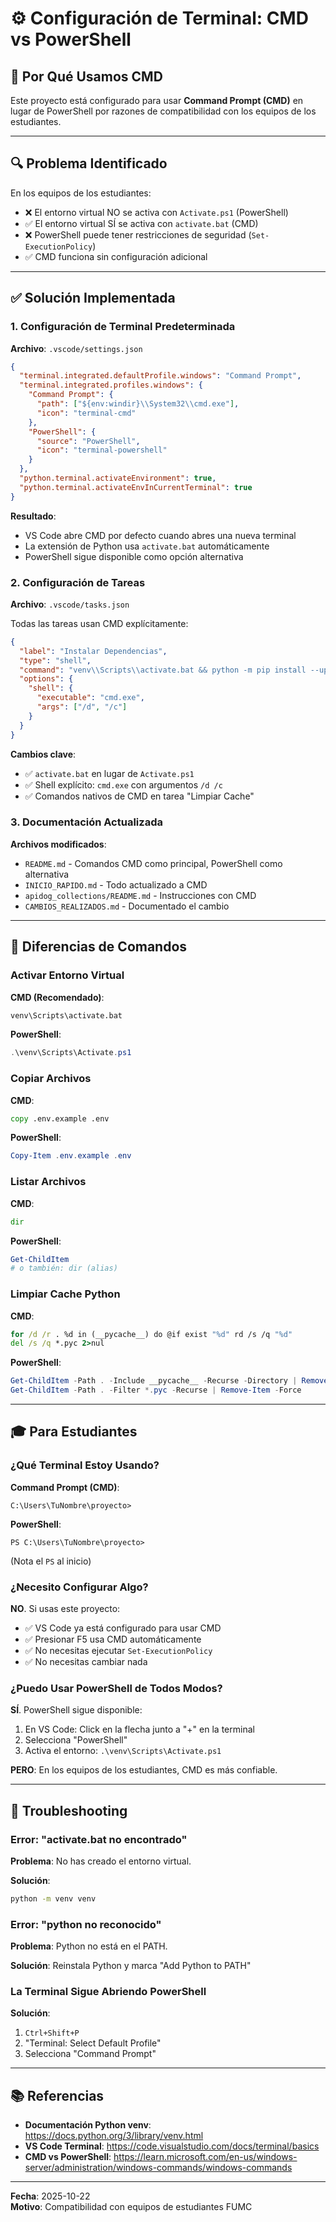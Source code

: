 # ⚙️ Configuración de Terminal: CMD vs PowerShell

## 🎯 Por Qué Usamos CMD

Este proyecto está configurado para usar **Command Prompt (CMD)** en lugar de PowerShell por razones de compatibilidad con los equipos de los estudiantes.

---

## 🔍 Problema Identificado

En los equipos de los estudiantes:
- ❌ El entorno virtual NO se activa con `Activate.ps1` (PowerShell)
- ✅ El entorno virtual SÍ se activa con `activate.bat` (CMD)
- ❌ PowerShell puede tener restricciones de seguridad (`Set-ExecutionPolicy`)
- ✅ CMD funciona sin configuración adicional

---

## ✅ Solución Implementada

### 1. Configuración de Terminal Predeterminada

**Archivo**: `.vscode/settings.json`

```json
{
  "terminal.integrated.defaultProfile.windows": "Command Prompt",
  "terminal.integrated.profiles.windows": {
    "Command Prompt": {
      "path": ["${env:windir}\\System32\\cmd.exe"],
      "icon": "terminal-cmd"
    },
    "PowerShell": {
      "source": "PowerShell",
      "icon": "terminal-powershell"
    }
  },
  "python.terminal.activateEnvironment": true,
  "python.terminal.activateEnvInCurrentTerminal": true
}
```

**Resultado**:
- VS Code abre CMD por defecto cuando abres una nueva terminal
- La extensión de Python usa `activate.bat` automáticamente
- PowerShell sigue disponible como opción alternativa

### 2. Configuración de Tareas

**Archivo**: `.vscode/tasks.json`

Todas las tareas usan CMD explícitamente:

```json
{
  "label": "Instalar Dependencias",
  "type": "shell",
  "command": "venv\\Scripts\\activate.bat && python -m pip install --upgrade pip --quiet && pip install -r requirements.txt --quiet",
  "options": {
    "shell": {
      "executable": "cmd.exe",
      "args": ["/d", "/c"]
    }
  }
}
```

**Cambios clave**:
- ✅ `activate.bat` en lugar de `Activate.ps1`
- ✅ Shell explícito: `cmd.exe` con argumentos `/d /c`
- ✅ Comandos nativos de CMD en tarea "Limpiar Cache"

### 3. Documentación Actualizada

**Archivos modificados**:
- `README.md` - Comandos CMD como principal, PowerShell como alternativa
- `INICIO_RAPIDO.md` - Todo actualizado a CMD
- `apidog_collections/README.md` - Instrucciones con CMD
- `CAMBIOS_REALIZADOS.md` - Documentado el cambio

---

## 📝 Diferencias de Comandos

### Activar Entorno Virtual

**CMD (Recomendado)**:
```cmd
venv\Scripts\activate.bat
```

**PowerShell**:
```powershell
.\venv\Scripts\Activate.ps1
```

### Copiar Archivos

**CMD**:
```cmd
copy .env.example .env
```

**PowerShell**:
```powershell
Copy-Item .env.example .env
```

### Listar Archivos

**CMD**:
```cmd
dir
```

**PowerShell**:
```powershell
Get-ChildItem
# o también: dir (alias)
```

### Limpiar Cache Python

**CMD**:
```cmd
for /d /r . %d in (__pycache__) do @if exist "%d" rd /s /q "%d"
del /s /q *.pyc 2>nul
```

**PowerShell**:
```powershell
Get-ChildItem -Path . -Include __pycache__ -Recurse -Directory | Remove-Item -Recurse -Force
Get-ChildItem -Path . -Filter *.pyc -Recurse | Remove-Item -Force
```

---

## 🎓 Para Estudiantes

### ¿Qué Terminal Estoy Usando?

**Command Prompt (CMD)**:
```
C:\Users\TuNombre\proyecto>
```

**PowerShell**:
```
PS C:\Users\TuNombre\proyecto>
```
(Nota el `PS` al inicio)

### ¿Necesito Configurar Algo?

**NO**. Si usas este proyecto:
- ✅ VS Code ya está configurado para usar CMD
- ✅ Presionar F5 usa CMD automáticamente
- ✅ No necesitas ejecutar `Set-ExecutionPolicy`
- ✅ No necesitas cambiar nada

### ¿Puedo Usar PowerShell de Todos Modos?

**SÍ**. PowerShell sigue disponible:
1. En VS Code: Click en la flecha junto a "+" en la terminal
2. Selecciona "PowerShell"
3. Activa el entorno: `.\venv\Scripts\Activate.ps1`

**PERO**: En los equipos de los estudiantes, CMD es más confiable.

---

## 🔧 Troubleshooting

### Error: "activate.bat no encontrado"

**Problema**: No has creado el entorno virtual.

**Solución**:
```cmd
python -m venv venv
```

### Error: "python no reconocido"

**Problema**: Python no está en el PATH.

**Solución**: Reinstala Python y marca "Add Python to PATH"

### La Terminal Sigue Abriendo PowerShell

**Solución**:
1. `Ctrl+Shift+P`
2. "Terminal: Select Default Profile"
3. Selecciona "Command Prompt"

---

## 📚 Referencias

- **Documentación Python venv**: https://docs.python.org/3/library/venv.html
- **VS Code Terminal**: https://code.visualstudio.com/docs/terminal/basics
- **CMD vs PowerShell**: https://learn.microsoft.com/en-us/windows-server/administration/windows-commands/windows-commands

---

**Fecha**: 2025-10-22  
**Motivo**: Compatibilidad con equipos de estudiantes FUMC
